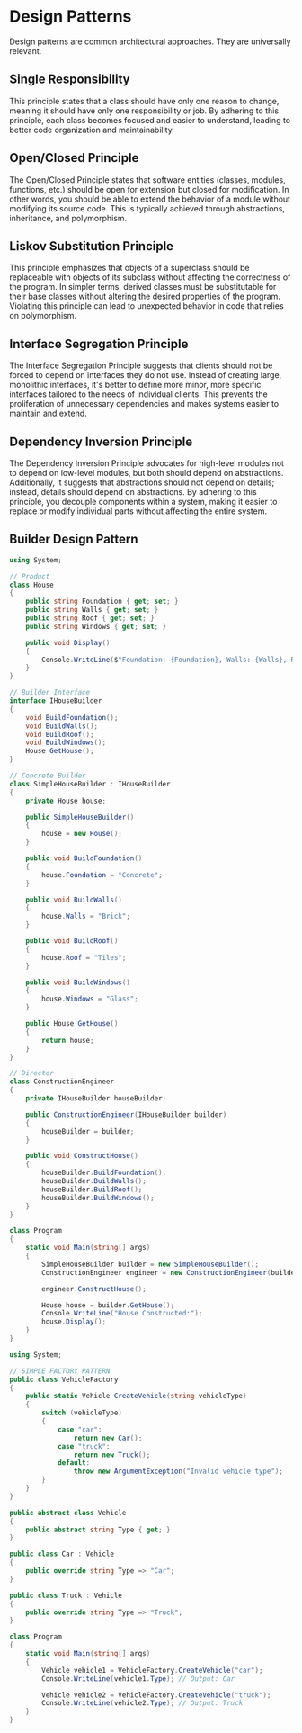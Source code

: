# Design Patterns
Design patterns are common architectural approaches. They are universally relevant.

## Single Responsibility
This principle states that a class should have only one reason to change, meaning it should have only one responsibility or job. By adhering to this principle, each class becomes focused and easier to understand, leading to better code organization and maintainability.

## Open/Closed Principle

The Open/Closed Principle states that software entities (classes, modules, functions, etc.) should be open for extension but closed for modification. In other words, you should be able to extend the behavior of a module without modifying its source code. This is typically achieved through abstractions, inheritance, and polymorphism.

## Liskov Substitution Principle

This principle emphasizes that objects of a superclass should be replaceable with objects of its subclass without affecting the correctness of the program. In simpler terms, derived classes must be substitutable for their base classes without altering the desired properties of the program. Violating this principle can lead to unexpected behavior in code that relies on polymorphism.

## Interface Segregation Principle

The Interface Segregation Principle suggests that clients should not be forced to depend on interfaces they do not use. Instead of creating large, monolithic interfaces, it's better to define more minor, more specific interfaces tailored to the needs of individual clients. This prevents the proliferation of unnecessary dependencies and makes systems easier to maintain and extend.

## Dependency Inversion Principle

The Dependency Inversion Principle advocates for high-level modules not to depend on low-level modules, but both should depend on abstractions. Additionally, it suggests that abstractions should not depend on details; instead, details should depend on abstractions. By adhering to this principle, you decouple components within a system, making it easier to replace or modify individual parts without affecting the entire system.

## Builder Design Pattern

```csharp
using System;

// Product
class House
{
    public string Foundation { get; set; }
    public string Walls { get; set; }
    public string Roof { get; set; }
    public string Windows { get; set; }

    public void Display()
    {
        Console.WriteLine($"Foundation: {Foundation}, Walls: {Walls}, Roof: {Roof}, Windows: {Windows}");
    }
}

// Builder Interface
interface IHouseBuilder
{
    void BuildFoundation();
    void BuildWalls();
    void BuildRoof();
    void BuildWindows();
    House GetHouse();
}

// Concrete Builder
class SimpleHouseBuilder : IHouseBuilder
{
    private House house;

    public SimpleHouseBuilder()
    {
        house = new House();
    }

    public void BuildFoundation()
    {
        house.Foundation = "Concrete";
    }

    public void BuildWalls()
    {
        house.Walls = "Brick";
    }

    public void BuildRoof()
    {
        house.Roof = "Tiles";
    }

    public void BuildWindows()
    {
        house.Windows = "Glass";
    }

    public House GetHouse()
    {
        return house;
    }
}

// Director
class ConstructionEngineer
{
    private IHouseBuilder houseBuilder;

    public ConstructionEngineer(IHouseBuilder builder)
    {
        houseBuilder = builder;
    }

    public void ConstructHouse()
    {
        houseBuilder.BuildFoundation();
        houseBuilder.BuildWalls();
        houseBuilder.BuildRoof();
        houseBuilder.BuildWindows();
    }
}

class Program
{
    static void Main(string[] args)
    {
        SimpleHouseBuilder builder = new SimpleHouseBuilder();
        ConstructionEngineer engineer = new ConstructionEngineer(builder);

        engineer.ConstructHouse();

        House house = builder.GetHouse();
        Console.WriteLine("House Constructed:");
        house.Display();
    }
}

```

```csharp
using System;

// SIMPLE FACTORY PATTERN
public class VehicleFactory
{
    public static Vehicle CreateVehicle(string vehicleType)
    {
        switch (vehicleType)
        {
            case "car":
                return new Car();
            case "truck":
                return new Truck();
            default:
                throw new ArgumentException("Invalid vehicle type");
        }
    }
}

public abstract class Vehicle
{
    public abstract string Type { get; }
}

public class Car : Vehicle
{
    public override string Type => "Car";
}

public class Truck : Vehicle
{
    public override string Type => "Truck";
}

class Program
{
    static void Main(string[] args)
    {
        Vehicle vehicle1 = VehicleFactory.CreateVehicle("car");
        Console.WriteLine(vehicle1.Type); // Output: Car

        Vehicle vehicle2 = VehicleFactory.CreateVehicle("truck");
        Console.WriteLine(vehicle2.Type); // Output: Truck
    }
}
```
